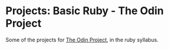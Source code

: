 # Projects: Basic Ruby - The Odin Project

Some of the projects for [The Odin Project](https://www.theodinproject.com/), in the ruby syllabus.
